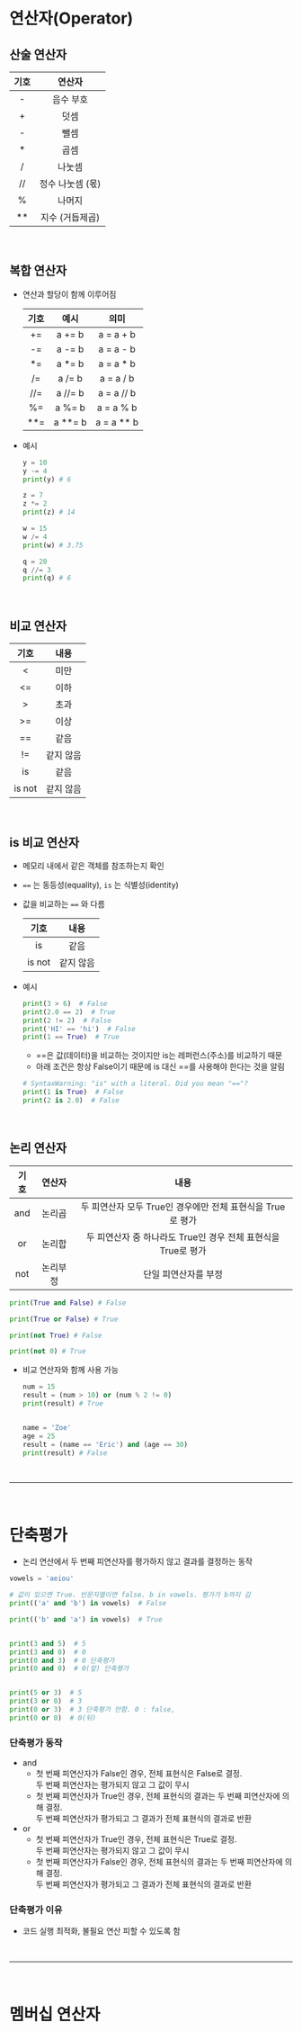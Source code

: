 # 연산자(Operator)

## 산술 연산자
|     기호    	|           연산자          |
|:-----------:	|:-------------------------:|
|       -     	|         음수   부호       |
|       +     	|            덧셈         	|
|       -     	|            뺄셈           |
|       *     	|            곱셈          	|
|       /     	|           나눗셈          |
|      //     	|     정수   나눗셈 (몫)    |
|       %     	|           나머지          |
|      **     	|      지수   (거듭제곱)    |

<br/>

## 복합 연산자
* 연산과 할당이 함께 이루어짐

    |     기호    	|         예시         	|          의미           	|
    |:-----------:	|:----------------:	|:-------------------:	|
    |      +=     	|      a   += b    	|     a   = a + b    	|
    |      -=     	|      a   -= b    	|     a   = a - b    	|
    |      *=     	|      a   *= b    	|     a   = a * b    	|
    |      /=     	|      a   /= b    	|     a   = a / b    	|
    |      //=    	|     a   //= b    	|    a   = a // b    	|
    |      %=     	|      a   %= b    	|     a   = a % b    	|
    |      **=    	|     a   **= b    	|    a   = a ** b    	|

* 예시
    ```python
    y = 10
    y -= 4
    print(y) # 6

    z = 7
    z *= 2
    print(z) # 14

    w = 15
    w /= 4
    print(w) # 3.75

    q = 20
    q //= 3
    print(q) # 6
    ```

<br/>

## 비교 연산자

|       기호      	|         내용       	|
|:---------------:	|:------------------:	|
|         <       	|         미만       	|
|        <=       	|         이하       	|
|         >       	|         초과       	|
|        >=       	|         이상       	|
|        ==       	|         같음       	|
|        !=       	|     같지   않음    	|
|        is       	|         같음       	|
|     is   not    	|     같지   않음    	|

<br/>

## is 비교 연산자
* 메모리 내에서 같은 객체를 참조하는지 확인
* `==` 는 동등성(equality), `is` 는 식별성(identity)
* 값을 비교하는 `==` 와 다름

    |       기호      	|         내용       |
    |:---------------:	|:-----------------:|
    |         is      	|         같음       |
    |        is not     |         같지 않음   | 

* 예시
    ```python
    print(3 > 6)  # False
    print(2.0 == 2)  # True
    print(2 != 2)  # False
    print('HI' == 'hi')  # False
    print(1 == True)  # True
    ```

    * ==은 값(데이터)을 비교하는 것이지만 is는 레퍼런스(주소)를 비교하기 때문
    * 아래 조건은 항상 False이기 때문에 is 대신 ==를 사용해야 한다는 것을 알림
    ```python
    # SyntaxWarning: "is" with a literal. Did you mean "=="?
    print(1 is True)  # False
    print(2 is 2.0)  # False
    ```

<br/>

## 논리 연산자
|     기호    	|    연산자     	|                                내용                                   	|
|:-----------:	|:---------------:	|:---------------------------------------------------------------------------------:	|
|      and    	|      논리곱     	|       두   피연산자 모두 True인   경우에만      전체   표현식을 True로   평가     	|
|      or     	|      논리합     	|     두   피연산자 중 하나라도 True인   경우      전체   표현식을 True로   평가    	|
|      not    	|     논리부정    	|                               단일   피연산자를 부정                              	|


```python
print(True and False) # False

print(True or False) # True

print(not True) # False

print(not 0) # True
```

- 비교 연산자와 함께 사용 가능

    ```python
    num = 15
    result = (num > 10) or (num % 2 != 0)
    print(result) # True


    name = 'Zoe'
    age = 25
    result = (name == 'Eric') and (age == 30)
    print(result) # False
    ```
<br/>

---

<br/>

# 단축평가
* 논리 연산에서 두 번째 피연산자를 평가하지 않고 결과를 결정하는 동작

```python
vowels = 'aeiou'

# 값이 있으면 True. 빈문자열이면 false. b in vowels. 평가가 b까지 감
print(('a' and 'b') in vowels)  # False

print(('b' and 'a') in vowels)  # True


print(3 and 5)  # 5
print(3 and 0)  # 0
print(0 and 3)  # 0 단축평가
print(0 and 0)  # 0(앞) 단축평가


print(5 or 3)  # 5 
print(3 or 0)  # 3
print(0 or 3)  # 3 단축평가 안함. 0 : false, 
print(0 or 0)  # 0(뒤)

```
### 단축평가 동작
- and
    - 첫 번째 피연산자가 False인 경우, 전체 표현식은 False로 결정. <br>두 번째 피연산자는 평가되지 않고 그 값이 무시
    - 첫 번째 피연산자가 True인 경우, 전체 표현식의 결과는 두 번째 피연산자에 의해 결정. <br>두 번째 피연산자가 평가되고 그 결과가 전체 표현식의 결과로 반환
- or
    - 첫 번째 피연산자가 True인 경우, 전체 표현식은 True로 결정. <br>두 번째 피연산자는 평가되지 않고 그 값이 무시
    - 첫 번째 피연산자가 False인 경우, 전체 표현식의 결과는 두 번째 피연산자에 의해 결정. <br>두 번째 피연산자가 평가되고 그 결과가 전체 표현식의 결과로 반환


### 단축평가 이유
* 코드 실행 최적화, 불필요 연산 피할 수 있도록 함

<br/>

---

<br/>

# 멤버십 연산자